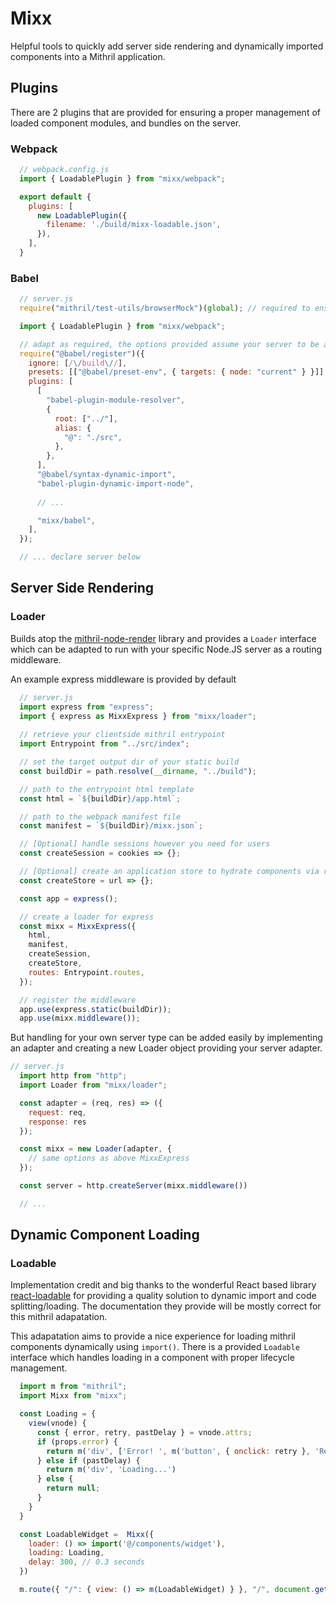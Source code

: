 # Mixx

Helpful tools to quickly add server side rendering and dynamically imported components into a Mithril application.

## Plugins

There are 2 plugins that are provided for ensuring a proper management of loaded component modules, and bundles on the server.

### Webpack

```js
  // webpack.config.js
  import { LoadablePlugin } from "mixx/webpack";

  export default {
    plugins: [
      new LoadablePlugin({
        filename: './build/mixx-loadable.json',
      }),
    ],
  }
```

### Babel

```js
  // server.js
  require("mithril/test-utils/browserMock")(global); // required to ensure mithril can be used on the server

  import { LoadablePlugin } from "mixx/webpack";

  // adapt as required, the options provided assume your server to be a project root dir and your client src is a project root dir `src`
  require("@babel/register")({
    ignore: [/\/build\//],
    presets: [["@babel/preset-env", { targets: { node: "current" } }]],
    plugins: [
      [
        "babel-plugin-module-resolver",
        {
          root: ["../"],
          alias: {
            "@": "./src",
          },
        },
      ],
      "@babel/syntax-dynamic-import",
      "babel-plugin-dynamic-import-node",
      
      // ...

      "mixx/babel",
    ],
  });

  // ... declare server below
```

## Server Side Rendering

### Loader

Builds atop the [mithril-node-render](https://github.com/MithrilJS/mithril-node-render) library and provides a `Loader` interface which can be adapted to run with your specific Node.JS server as a routing middleware.

An example express middleware is provided by default

```js
  // server.js
  import express from "express";
  import { express as MixxExpress } from "mixx/loader";
  
  // retrieve your clientside mithril entrypoint
  import Entrypoint from "../src/index";

  // set the target output dir of your static build
  const buildDir = path.resolve(__dirname, "../build");

  // path to the entrypoint html template
  const html = `${buildDir}/app.html`;

  // path to the webpack manifest file
  const manifest = `${buildDir}/mixx.json`;

  // [Optional] handle sessions however you need for users
  const createSession = cookies => {};

  // [Optional] create an application store to hydrate components via redux
  const createStore = url => {};

  const app = express();

  // create a loader for express
  const mixx = MixxExpress({
    html,
    manifest,
    createSession,
    createStore,
    routes: Entrypoint.routes,
  });

  // register the middleware
  app.use(express.static(buildDir));
  app.use(mixx.middleware());
```

But handling for your own server type can be added easily by implementing an adapter and creating a new Loader object providing your server adapter.

```js
// server.js
  import http from "http";
  import Loader from "mixx/loader";

  const adapter = (req, res) => ({
    request: req,
    response: res
  });

  const mixx = new Loader(adapter, {
    // same options as above MixxExpress
  });

  const server = http.createServer(mixx.middleware())

  // ...
```

## Dynamic Component Loading

### Loadable

Implementation credit and big thanks to the wonderful React based library [react-loadable](https://github.com/jamiebuilds/react-loadable) for providing a quality solution to dynamic import and code splitting/loading. The documentation they provide will be mostly correct for this mithril adapatation.

This adapatation aims to provide a nice experience for loading mithril components dynamically using `import()`. There is a provided `Loadable` interface which handles loading in a component with proper lifecycle management.

```js
  import m from "mithril";
  import Mixx from "mixx";

  const Loading = {
    view(vnode) {
      const { error, retry, pastDelay } = vnode.attrs;
      if (props.error) {
        return m('div', ['Error! ', m('button', { onclick: retry }, 'Retry')]);
      } else if (pastDelay) {
        return m('div', 'Loading...')
      } else {
        return null;
      }
    }
  }

  const LoadableWidget =  Mixx({
    loader: () => import('@/components/widget'),
    loading: Loading,
    delay: 300, // 0.3 seconds
  })

  m.route({ "/": { view: () => m(LoadableWidget) } }, "/", document.getElementById("root"))

```